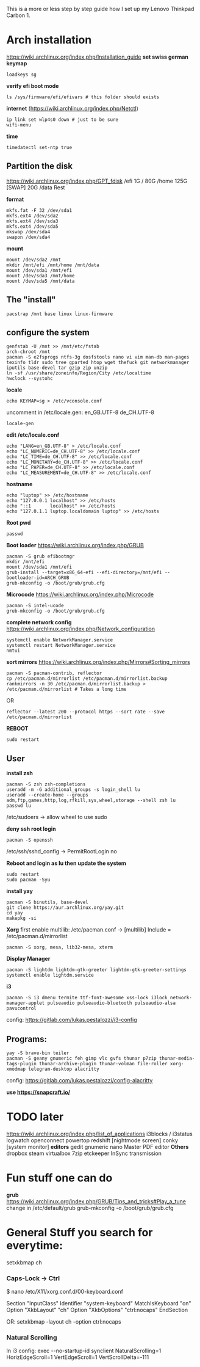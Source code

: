 This is a more or less step by step guide how I set up my Lenovo Thinkpad Carbon 1.  

# Arch installation
https://wiki.archlinux.org/index.php/Installation_guide
**set swiss german keymap**
```console
loadkeys sg
```
**verify efi boot mode**
```console
ls /sys/firmware/efi/efivars # this folder should exists
```

**internet** (https://wiki.archlinux.org/index.php/Netctl)
```console
ip link set wlp4s0 down # just to be sure
wifi-menu 
```

**time**
```console
timedatectl set-ntp true
```

## Partition the disk
https://wiki.archlinux.org/index.php/GPT_fdisk
/efi 1G
/ 80G
/home 125G
[SWAP] 20G 
/data Rest

**format**
```console
mkfs.fat -F 32 /dev/sda1
mkfs.ext4 /dev/sda2
mkfs.ext4 /dev/sda3
mkfs.ext4 /dev/sda5
mkswap /dev/sda4
swapon /dev/sda4
```

**mount**
```console
mount /dev/sda2 /mnt
mkdir /mnt/efi /mnt/home /mnt/data
mount /dev/sda1 /mnt/efi
mount /dev/sda3 /mnt/home
mount /dev/sda5 /mnt/data
```

## The "install"
```console
pacstrap /mnt base linux linux-firmware
```

## configure the system
```console
genfstab -U /mnt >> /mnt/etc/fstab
arch-chroot /mnt 
pacman -S e2fsprogs ntfs-3g dosfstools nano vi vim man-db man-pages texinfo tldr sudo tree gparted htop wget thefuck git networkmanager iputils base-devel tar gzip zip unzip
ln -sf /usr/share/zoneinfo/Region/City /etc/localtime
hwclock --systohc
```

**locale**
```console
echo KEYMAP=sg > /etc/vconsole.conf
```
uncomment in /etc/locale.gen:
en_GB.UTF-8
de_CH.UTF-8
```console
locale-gen
```

**edit /etc/locale.conf**
```console
echo "LANG=en_GB.UTF-8" > /etc/locale.conf
echo "LC_NUMERIC=de_CH.UTF-8" >> /etc/locale.conf
echo "LC_TIME=de_CH.UTF-8" >> /etc/locale.conf
echo "LC_MONETARY=de_CH.UTF-8" >> /etc/locale.conf
echo "LC_PAPER=de_CH.UTF-8" >> /etc/locale.conf
echo "LC_MEASUREMENT=de_CH.UTF-8" >> /etc/locale.conf
```

**hostname**
```console
echo "luptop" >> /etc/hostname
echo "127.0.0.1 localhost" >> /etc/hosts
echo "::1       localhost" >> /etc/hosts
echo "127.0.1.1 luptop.localdomain luptop" >> /etc/hosts
```

**Root pwd**
```console
passwd
```

**Boot loader** https://wiki.archlinux.org/index.php/GRUB
```console
pacman -S grub efibootmgr
mkdir /mnt/efi
mount /dev/sda1 /mnt/efi
grub-install --target=x86_64-efi --efi-directory=/mnt/efi --bootloader-id=ARCH_GRUB
grub-mkconfig -o /boot/grub/grub.cfg
```

**Microcode** https://wiki.archlinux.org/index.php/Microcode
```console
pacman -S intel-ucode
grub-mkconfig -o /boot/grub/grub.cfg
```

**complete network config** https://wiki.archlinux.org/index.php/Network_configuration
```console
systemctl enable NetworkManager.service
systemctl restart NetworkManager.service
nmtui
```

**sort mirrors** https://wiki.archlinux.org/index.php/Mirrors#Sorting_mirrors
```console
pacman -S pacman-contrib, reflector
cp /etc/pacman.d/mirrorlist /etc/pacman.d/mirrorlist.backup
rankmirrors -n 30 /etc/pacman.d/mirrorlist.backup > /etc/pacman.d/mirrorlist # Takes a long time
```
OR
```console
reflector --latest 200 --protocol https --sort rate --save /etc/pacman.d/mirrorlist
```

**REBOOT**
```console
sudo restart
```

## User
**install zsh**
```console
pacman -S zsh zsh-completions
useradd -m -G additional_groups -s login_shell lu
useradd --create-home --groups adm,ftp,games,http,log,rfkill,sys,wheel,storage --shell zsh lu
passwd lu
```
/etc/sudoers -> allow wheel to use sudo

**deny ssh root login**
```console
pacman -S openssh
```
/etc/ssh/sshd_config -> PermitRootLogin no

**Reboot and login as lu then update the system**
```console
sudo restart
sudo pacman -Syu
```

**install yay**
```console
pacman -S binutils, base-devel
git clone https://aur.archlinux.org/yay.git
cd yay
makepkg -si
```


**Xorg**
first enable multilib:
/etc/pacman.conf -> [multilib] Include = /etc/pacman.d/mirrorlist
```console
pacman -S xorg, mesa, lib32-mesa, xterm
```


**Display Manager**
```console
pacman -S lightdm lightdm-gtk-greeter lightdm-gtk-greeter-settings
systemctl enable lightdm.service
```

**i3**
```console
pacman -S i3 dmenu termite ttf-font-awesome xss-lock i3lock network-manager-applet pulseaudio pulseaudio-bluetooth pulseaudio-alsa pavucontrol
```
config: https://gitlab.com/lukas.pestalozzi/i3-config


## Programs:
```console
yay -S brave-bin teiler
pacman -S geany gnumeric feh gimp vlc gvfs thunar p7zip thunar-media-tags-plugin thunar-archive-plugin thunar-volman file-roller xorg-xmodmap telegram-desktop alacritty
```
config: https://gitlab.com/lukas.pestalozzi/config-alacritty

**use https://snapcraft.io/**


# TODO later
https://wiki.archlinux.org/index.php/list_of_applications
i3blocks / i3status
logwatch
openconnect
powertop
redshift [nightmode screen]
conky [system monitor]
**editors**
gedit
gnumeric
nano
Master PDF editor
**Others**
dropbox
steam
virtualbox
7zip
etckeeper
InSync
transmission




# Fun stuff one can do
**grub** https://wiki.archlinux.org/index.php/GRUB/Tips_and_tricks#Play_a_tune
change in /etc/default/grub
grub-mkconfig -o /boot/grub/grub.cfg

# General Stuff you search for everytime:
setxkbmap ch

### Caps-Lock -> Ctrl
$ nano /etc/X11/xorg.conf.d/00-keyboard.conf

Section "InputClass"
        Identifier "system-keyboard"
        MatchIsKeyboard "on"
        Option "XkbLayout" "ch"
        Option "XkbOptions" "ctrl:nocaps"
EndSection

OR: setxkbmap -layout ch -option ctrl:nocaps 


### Natural Scrolling
In i3 config:
exec --no-startup-id synclient NaturalScrolling=1 HorizEdgeScroll=1 VertEdgeScroll=1 VertScrollDelta=-111



